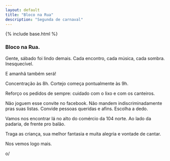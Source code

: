 ```yaml
---
layout: default
title: "Bloco na Rua"
description: "Segunda de carnaval"
---
```

{% include base.html %}

### Bloco na Rua.

Gente, sábado foi lindo demais. Cada encontro, cada música, cada sombra. Inesquecível.

E amanhã também será!

Concentração às 8h. Cortejo começa pontualmente às 9h.

Reforço os pedidos de sempre: cuidado com o lixo e com os canteiros.

Não joguem esse convite no facebook. Não mandem indiscriminadamente pras suas listas. Convide pessoas queridas e afins. Escolha a dedo.

Vamos nos encontrar lá no alto do comércio da 104 norte. Ao lado da padaria, de frente pro balão.

Traga as criança, sua melhor fantasia e muita alegria e vontade de cantar.

Nos vemos logo mais.

o/